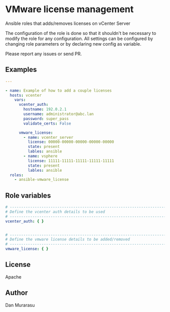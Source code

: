 # VMware license management
Ansible roles that adds/removes licenses on vCenter Server

The configuration of the role is done so that it shouldn't be necessary to
modify the role for any configuration.
All settings can be configured by changing role parameters or by declaring new
config as variable.

Please report any issues or send PR.

## Examples
```yaml
---

- name: Example of how to add a couple licenses
  hosts: vcenter
    vars:
      vcenter_auth:
        hostname: 192.0.2.1
        username: administrator@abc.lan
        password: super_pass
        validate_certs: False

      vmware_license:
        - name: vcenter_server
          license: 00000-00000-00000-00000-00000
          state: present
          lables: ansible
        - name: vsphere
          license: 11111-11111-11111-11111-11111
          state: present
          lables: ansible          
  roles:
    - ansible-vmware_license  

  ```

## Role variables
```yaml
# ---------------------------------------------------------------------------
# Define the vcenter auth details to be used
# ---------------------------------------------------------------------------
vcenter_auth: { }


# ---------------------------------------------------------------------------
# Define the vmware license details to be added/removed
# ---------------------------------------------------------------------------
vmware_license: { }
```

## License
Apache

## Author
Dan Murarasu
